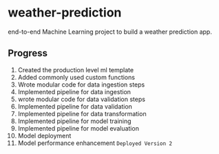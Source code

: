 # weather-prediction
end-to-end Machine Learning project to build a weather prediction app.

## Progress

1. Created the production level ml template
2. Added commonly used custom functions
3. Wrote modular code for data ingestion steps
4. Implemented pipeline for data ingestion
5. wrote modular code for data validation steps
6. Implemented pipeline for data validation
7. Implemented pipeline for data transformation 
8. Implemented pipeline for model training
9. Implemented pipeline for model evaluation
10. Model deployment
11. Model performance enhancement `Deployed Version 2`


